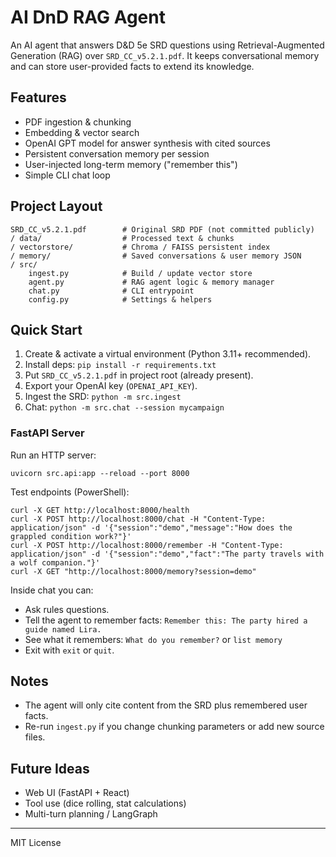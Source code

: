# AI DnD RAG Agent

An AI agent that answers D&D 5e SRD questions using Retrieval-Augmented Generation (RAG) over `SRD_CC_v5.2.1.pdf`. It keeps conversational memory and can store user-provided facts to extend its knowledge.

## Features
- PDF ingestion & chunking
- Embedding & vector search
- OpenAI GPT model for answer synthesis with cited sources
- Persistent conversation memory per session
- User-injected long-term memory ("remember this")
- Simple CLI chat loop

## Project Layout
```
SRD_CC_v5.2.1.pdf        # Original SRD PDF (not committed publicly)
/ data/                  # Processed text & chunks
/ vectorstore/           # Chroma / FAISS persistent index
/ memory/                # Saved conversations & user memory JSON
/ src/
    ingest.py            # Build / update vector store
    agent.py             # RAG agent logic & memory manager
    chat.py              # CLI entrypoint
    config.py            # Settings & helpers
```

## Quick Start
1. Create & activate a virtual environment (Python 3.11+ recommended).
2. Install deps: `pip install -r requirements.txt`
3. Put `SRD_CC_v5.2.1.pdf` in project root (already present).
4. Export your OpenAI key (`OPENAI_API_KEY`).
5. Ingest the SRD: `python -m src.ingest`
6. Chat: `python -m src.chat --session mycampaign`

### FastAPI Server
Run an HTTP server:
```
uvicorn src.api:app --reload --port 8000
```

Test endpoints (PowerShell):
```
curl -X GET http://localhost:8000/health
curl -X POST http://localhost:8000/chat -H "Content-Type: application/json" -d '{"session":"demo","message":"How does the grappled condition work?"}'
curl -X POST http://localhost:8000/remember -H "Content-Type: application/json" -d '{"session":"demo","fact":"The party travels with a wolf companion."}'
curl -X GET "http://localhost:8000/memory?session=demo"
```

Inside chat you can:
- Ask rules questions.
- Tell the agent to remember facts: `Remember this: The party hired a guide named Lira.`
- See what it remembers: `What do you remember?` or `list memory`
- Exit with `exit` or `quit`.

## Notes
- The agent will only cite content from the SRD plus remembered user facts.
- Re-run `ingest.py` if you change chunking parameters or add new source files.

## Future Ideas
- Web UI (FastAPI + React)
- Tool use (dice rolling, stat calculations)
- Multi-turn planning / LangGraph

---
MIT License
